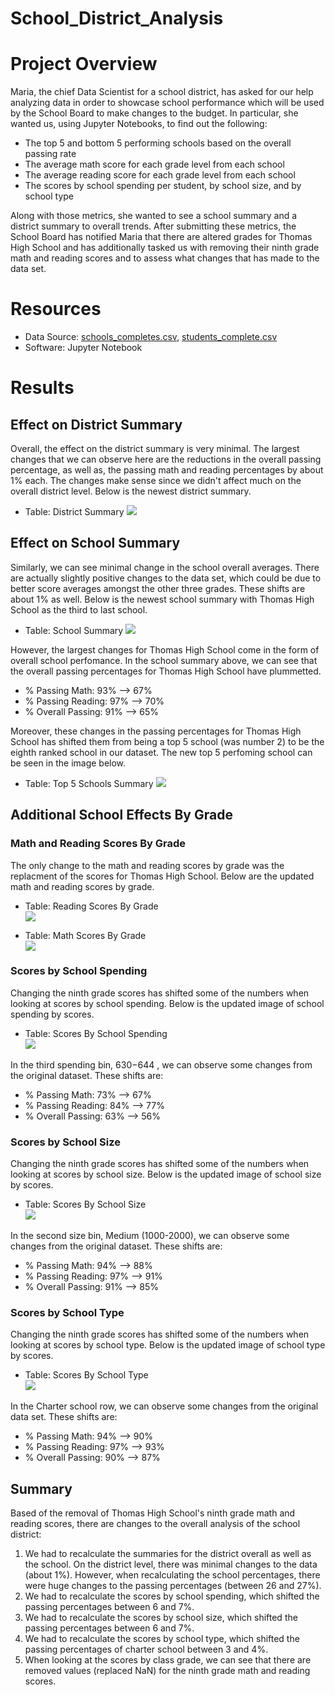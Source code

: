 # School_District_Analysis

# Project Overview 

Maria, the chief Data Scientist for a school district, has asked for our help analyzing data in order to showcase school performance which will be used by the School Board to make changes to the budget. In particular, she wanted us, using Jupyter Notebooks, to find out the following: 

  * The top 5 and bottom 5 performing schools based on the overall passing rate
  * The average math score for each grade level from each school
  * The average reading score for each grade level from each school
  * The scores by school spending per student, by school size, and by school type

Along with those metrics, she wanted to see a school summary and a district summary to overall trends. After submitting these metrics, the School Board has notified Maria that there are altered grades for Thomas High School and has additionally tasked us with removing their ninth grade math and reading scores and to assess what changes that has made to the data set. 

# Resources

* Data Source: [schools_completes.csv](https://github.com/Stewartsl17/School_District_Analysis/blob/master/Resources/students_complete.csv), [students_complete.csv](https://github.com/Stewartsl17/School_District_Analysis/blob/master/Resources/students_complete.csv)
* Software: Jupyter Notebook

# Results

## Effect on District Summary

Overall, the effect on the district summary is very minimal. The largest changes that we can observe here are the reductions in the overall passing percentage, as well as, the passing math and reading percentages by about 1% each. The changes make sense since we didn't affect much on the overall district level. Below is the newest district summary. <br>

* Table: District Summary
![](https://github.com/Stewartsl17/School_District_Analysis/blob/master/Resources/District%20Summary.png)

## Effect on School Summary

Similarly, we can see minimal change in the school overall averages. There are actually slightly positive changes to the data set, which could be due to better score averages amongst the other three grades. These shifts are about 1% as well. Below is the newest school summary with Thomas High School as the third to last school. <br>

* Table: School Summary
![](https://github.com/Stewartsl17/School_District_Analysis/blob/master/Resources/School%20Summary.png)

However, the largest changes for Thomas High School come in the form of overall school perfomance. In the school summary above, we can see that the overall passing percentages for Thomas High School have plummetted. 

* % Passing Math: 93% --> 67%
* % Passing Reading: 97% --> 70% 
* % Overall Passing: 91% --> 65% 

Moreover, these changes in the passing percentages for Thomas High School has shifted them from being a top 5 school (was number 2) to be the eighth ranked school in our dataset. The new top 5 perfoming school can be seen in the image below. 

* Table: Top 5 Schools Summary
![](https://github.com/Stewartsl17/School_District_Analysis/blob/master/Resources/Top%205%20Schools.png)

## Additional School Effects By Grade

### Math and Reading Scores By Grade

The only change to the math and reading scores by grade was the replacment of the scores for Thomas High School. Below are the updated math and reading scores by grade. 

* Table: Reading Scores By Grade <br>
![](https://github.com/Stewartsl17/School_District_Analysis/blob/master/Resources/Reading%20Scores%20By%20Grade.png)

* Table: Math Scores By Grade <br>
![](https://github.com/Stewartsl17/School_District_Analysis/blob/master/Resources/Math%20Scores%20By%20Grade.png)

### Scores by School Spending 

Changing the ninth grade scores has shifted some of the numbers when looking at scores by school spending. Below is the updated image of school spending by scores.

* Table: Scores By School Spending <br>
![](https://github.com/Stewartsl17/School_District_Analysis/blob/master/Resources/Scores%20By%20School%20Spending.png)

In the third spending bin, $630-$644 , we can observe some changes from the original dataset. These shifts are: 

* % Passing Math: 73% --> 67%
* % Passing Reading: 84% --> 77% 
* % Overall Passing: 63% --> 56% 

### Scores by School Size

Changing the ninth grade scores has shifted some of the numbers when looking at scores by school size. Below is the updated image of school size by scores.

* Table: Scores By School Size <br>
![](https://github.com/Stewartsl17/School_District_Analysis/blob/master/Resources/Scores%20By%20School%20Size.png)

In the second size bin, Medium (1000-2000), we can observe some changes from the original dataset. These shifts are: 

* % Passing Math: 94% --> 88%
* % Passing Reading: 97% --> 91% 
* % Overall Passing: 91% --> 85% 

### Scores by School Type

Changing the ninth grade scores has shifted some of the numbers when looking at scores by school type. Below is the updated image of school type by scores.

* Table: Scores By School Type <br>
![](https://github.com/Stewartsl17/School_District_Analysis/blob/master/Resources/Scores%20By%20School%20Type%20.png)

In the Charter school row, we can observe some changes from the original data set. These shifts are: 

* % Passing Math: 94% --> 90%
* % Passing Reading: 97% --> 93% 
* % Overall Passing: 90% --> 87% 

## Summary 

Based of the removal of Thomas High School's ninth grade math and reading scores, there are changes to the overall analysis of the school district: 

1. We had to recalculate the summaries for the district overall as well as the school. On the district level, there was minimal changes to the data (about 1%). However, when recalculating the school percentages, there were huge changes to the passing percentages (between 26 and 27%).
2. We had to recalculate the scores by school spending, which shifted the passing percentages between 6 and 7%. 
3. We had to recalculate the scores by school size, which shifted the passing percentages between 6 and 7%. 
4. We had to recalculate the scores by school type, which shifted the passing percentages of charter school between 3 and 4%. 
5. When looking at the scores by class grade, we can see that there are removed values (replaced NaN) for the ninth grade math and reading scores.
